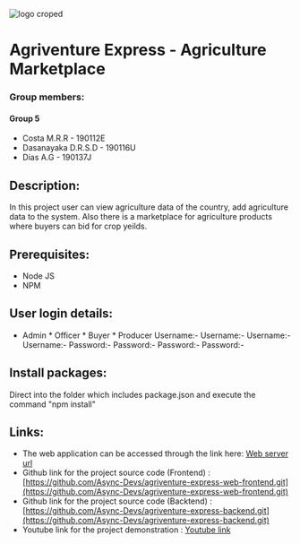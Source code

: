![logo croped](https://user-images.githubusercontent.com/89589832/202859250-e40743a0-17fd-4d3a-a3b2-2bfe5b2665e6.png)


# Agriventure Express - Agriculture Marketplace


### Group members: 

  #### Group 5

* Costa M.R.R - 190112E
* Dasanayaka D.R.S.D - 190116U
* Dias A.G - 190137J

## Description:

In this project user can view agriculture data of the country, add agriculture data to the system. Also there is a marketplace for agriculture products where buyers can bid for crop yeilds.

## Prerequisites:

* Node JS
* NPM

## User login details:

* Admin                                     * Officer                                    * Buyer                                  * Producer
        Username:-                                   Username:-                                 Username:-                                  Username:-
        Password:-                                   Password:-                                 Password:-                                  Password:-

## Install packages:

Direct into the folder which includes package.json and execute the command "npm install"

## Links:

* The web application can be accessed through the link here: [Web server url](https://facebook.github.io/create-react-app/docs/troubleshooting#npm-run-build-fails-to-minify)
* Github link for the project source code (Frontend) : [https://github.com/Async-Devs/agriventure-express-web-frontend.git](https://github.com/Async-Devs/agriventure-express-web-frontend.git)
* Github link for the project source code (Backtend) : [https://github.com/Async-Devs/agriventure-express-backend.git](https://github.com/Async-Devs/agriventure-express-backend.git)
* Youtube link for the project demonstration : [Youtube link](https://facebook.github.io/create-react-app/docs/troubleshooting#npm-run-build-fails-to-minify)
